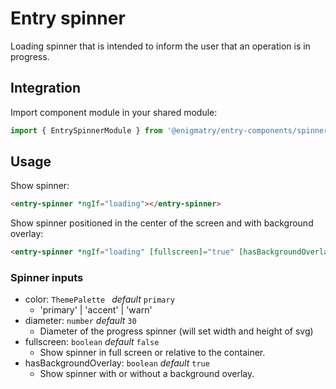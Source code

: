 # Entry spinner

Loading spinner that is intended to inform the user that an operation is in progress.

## Integration

Import component module in your shared module:

```ts
import { EntrySpinnerModule } from '@enigmatry/entry-components/spinner';
```

## Usage

Show spinner:

```html
<entry-spinner *ngIf="loading"></entry-spinner>
```

Show spinner positioned in the center of the screen and with background overlay: 

```html
<entry-spinner *ngIf="loading" [fullscreen]="true" [hasBackgroundOverlay]="true"></entry-spinner>
```


### Spinner inputs

- color: `ThemePalette ` *default* `primary`
  - 'primary' | 'accent' | 'warn'
- diameter: `number` *default* `30`
  - Diameter of the progress spinner (will set width and height of svg)
- fullscreen: `boolean` *default* `false`
  - Show spinner in full screen or relative to the container. 
- hasBackgroundOverlay: `boolean` *default* `true`
  - Show spinner with or without a background overlay.